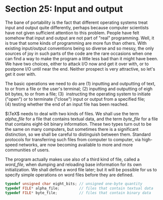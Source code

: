 # Section 25: Input and output

The bane of portability is the fact that different operating systems treat input and output quite differently, perhaps because computer scientists have not given sufficient attention to this problem.
People have felt somehow that input and output are not part of "real" programming.
Well, it is true that some kinds of programming are more fun than others.
With existing input/output conventions being so diverse and so messy, the only sources of
joy in such parts of the code are the rare occasions when one can find a way to make the program a little less bad than it might have been.
We have two choices, either to attack I/O now and get it over with, or to postpone I/O until near the end. Neither prospect is very attractive, so let's get it over with.

The basic operations we need to do are (1)&nbsp;inputting and outputting of text, to or from a file or the user's terminal; (2)&nbsp;inputting and outputting of eigh  bit bytes, to or from a file; (3)&nbsp; instructing the operating system to initiate ("open") or to terminate ("close") input or output from a specified file; (4)&nbsp;testing whether the end of an input file has been reached.

$\TeX$ needs to deal with two kinds of files.
We shall use the term *alpha_file* for a file that contains textual data, and the term *byte_file* for a file that contains eight-bit binary information.
These two types turn out to be the same on many computers, but sometimes there is a significant distinction, so we shall be careful to distinguish between them. Standard protocols for transferring such files from computer to computer, via high-speed networks, are now becoming available to more and more communities of users.

The program actually makes use also of a third kind of file, called a *word_file*, when dumping and reloading base information for its own initialization.
We shall define a word file later; but it will be possible for us to specify simple operations on word files before they are defined.

```c << Types in the outer block >>+=
typedef unsigned char eight_bits; // unsigned one-byte quantity
typedef FILE* alpha_file;         // files that contain textual data
typedef FILE* byte_file;          // files that contain binary data
```